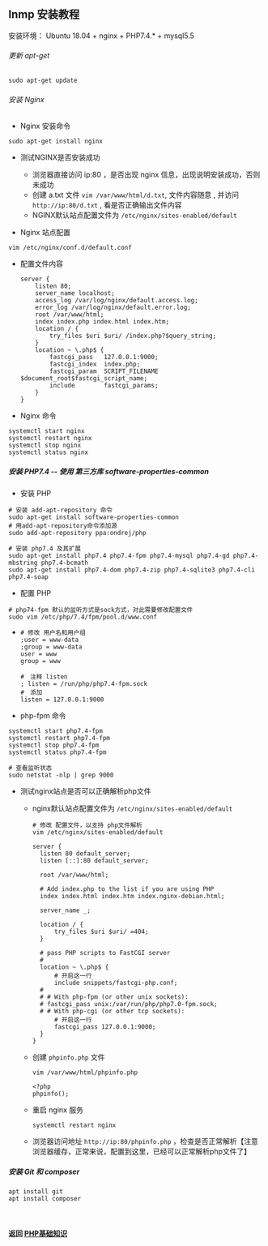 ## lnmp 安装教程

安装环境： Ubuntu 18.04 + nginx + PHP7.4.* + mysql5.5

###### 更新 apt-get

```
sudo apt-get update
```

###### 安装 Nginx

- Nginx 安装命令

```
sudo apt-get install nginx
```

- 测试NGINX是否安装成功
  
  - 浏览器直接访问 ip:80 ，是否出现 nginx 信息，出现说明安装成功，否则未成功
  - 创建 a.txt 文件 `vim /var/www/html/d.txt`, 文件内容随意 , 并访问 `http://ip:80/d.txt` , 看是否正确输出文件内容
  - NGINX默认站点配置文件为 `/etc/nginx/sites-enabled/default`
- Nginx 站点配置

```
vim /etc/nginx/conf.d/default.conf
```

- 配置文件内容
  
  ```
  server {
      listen 80;
      server_name localhost;
      access_log /var/log/nginx/default.access.log;
      error_log /var/log/nginx/default.error.log;
      root /var/www/html;
      index index.php index.html index.htm;
      location / {
          try_files $uri $uri/ /index.php?$query_string;
      }
      location ~ \.php$ {
          fastcgi_pass   127.0.0.1:9000;
          fastcgi_index  index.php;
          fastcgi_param  SCRIPT_FILENAME $document_root$fastcgi_script_name;
          include        fastcgi_params;
      }
  }
  ```
- Nginx 命令

```
systemctl start nginx
systemctl restart nginx
systemctl stop nginx
systemctl status nginx
```

##### 安装 PHP7.4 -- 使用 第三方库 software-properties-common

- 安装 PHP

```
# 安装 add-apt-repository 命令
sudo apt-get install software-properties-common
# 用add-apt-repository命令添加源
sudo add-apt-repository ppa:ondrej/php

# 安装 php7.4 及其扩展
sudo apt-get install php7.4 php7.4-fpm php7.4-mysql php7.4-gd php7.4-mbstring php7.4-bcmath 
sudo apt-get install php7.4-dom php7.4-zip php7.4-sqlite3 php7.4-cli php7.4-soap
```

- 配置 PHP

```
# php74-fpm 默认的监听方式是sock方式，对此需要修改配置文件
sudo vim /etc/php/7.4/fpm/pool.d/www.conf
```

- ```
  # 修改 用户名和用户组
  ;user = www-data
  ;group = www-data
  user = www
  group = www
  
  #　注释 listen
  ; listen = /run/php/php7.4-fpm.sock
  #　添加
  listen = 127.0.0.1:9000
  ```
- php-fpm 命令

```
systemctl start php7.4-fpm
systemctl restart php7.4-fpm
systemctl stop php7.4-fpm
systemctl status php7.4-fpm

# 查看监听状态
sudo netstat -nlp | grep 9000
```

- 测试nginx站点是否可以正确解析php文件
  - nginx默认站点配置文件为 `/etc/nginx/sites-enabled/default`
    
    ```
    # 修改 配置文件，以支持 php文件解析
    vim /etc/nginx/sites-enabled/default
    ```
    
    ```
    server {
      listen 80 default_server;
      listen [::]:80 default_server;
    
      root /var/www/html;
    
      # Add index.php to the list if you are using PHP
      index index.html index.htm index.nginx-debian.html;
    
      server_name _;
    
      location / {
          try_files $uri $uri/ =404;
      }
    
      # pass PHP scripts to FastCGI server
      #
      location ~ \.php$ {
          # 开启这一行
          include snippets/fastcgi-php.conf;
      #
      #	# With php-fpm (or other unix sockets):
      #	fastcgi_pass unix:/var/run/php/php7.0-fpm.sock;
      #	# With php-cgi (or other tcp sockets):
          # 开启这一行
          fastcgi_pass 127.0.0.1:9000;
      }
    }
    ```
  - 创建 `phpinfo.php` 文件
    
    ```
    vim /var/www/html/phpinfo.php
    ```
    
    ```
    <?php
    phpinfo();
    ```
  - 重启 nginx 服务
    
    ```
    systemctl restart nginx
    ```
  - 浏览器访问地址 `http://ip:80/phpinfo.php` ，检查是否正常解析【注意浏览器缓存，正常来说，配置到这里，已经可以正常解析php文件了】

##### 安装 Git 和 composer

```
apt install git
apt install composer
```

<br>

#### 返回 [PHP基础知识](./PHP基础知识.md)

